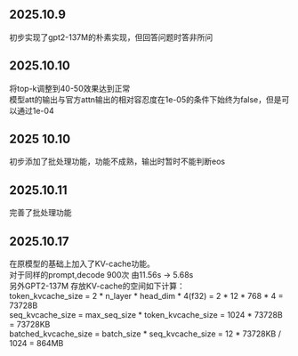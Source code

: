 ## 2025.10.9 
初步实现了gpt2-137M的朴素实现，但回答问题时答非所问

## 2025.10.10
将top-k调整到40-50效果达到正常<br>
模型att的输出与官方attn输出的相对容忍度在1e-05的条件下始终为false，但是可以通过1e-04

## 2025 10.10
初步添加了批处理功能，功能不成熟，输出时暂时不能判断eos

## 2025.10.11
完善了批处理功能

## 2025.10.17
在原模型的基础上加入了KV-cache功能。<br>
对于同样的prompt,decode 900次 由11.56s -> 5.68s <br>
另外GPT2-137M 存放KV-cache的空间如下计算：<br>
token_kvcache_size = 2 * n_layer * head_dim * 4(f32) = 2 * 12 * 768 * 4 = 73728B<br>
seq_kvcache_size = max_seq_size * token_kvcache_size = 1024 * 73728B = 73728KB<br>
batched_kvcache_size = batch_size * seq_kvcache_size = 12 * 73728KB / 1024 = 864MB<br>

